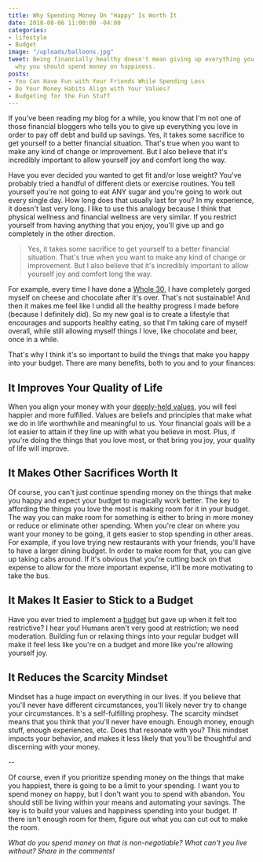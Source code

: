 ```yaml
---
title: Why Spending Money On "Happy" Is Worth It
date: 2018-08-06 11:00:00 -04:00
categories:
- lifestyle
- Budget
image: "/uploads/balloons.jpg"
tweet: Being financially healthy doesn't mean giving up everything you love. Here's
  why you should spend money on happiness.
posts:
- You Can Have Fun with Your Friends While Spending Less
- Do Your Money Habits Align with Your Values?
- Budgeting for the Fun Stuff
---
```


If you've been reading my blog for a while, you know that I'm not one of those financial bloggers who tells you to give up everything you love in order to pay off debt and build up savings. Yes, it takes some sacrifice to get yourself to a better financial situation. That's true when you want to make any kind of change or improvement. But I also believe that it's incredibly important to allow yourself joy and comfort long the way.

Have you ever decided you wanted to get fit and/or lose weight? You've probably tried a handful of different diets or exercise routines. You tell yourself you're not going to eat ANY sugar and you're going to work out every single day. How long does that usually last for you? In my experience, it doesn't last very long. I like to use this analogy because I think that physical wellness and financial wellness are very similar. If you restrict yourself from having anything that you enjoy, you'll give up and go completely in the other direction.

> Yes, it takes some sacrifice to get yourself to a better financial situation. That's true when you want to make any kind of change or improvement. But I also believe that it's incredibly important to allow yourself joy and comfort long the way.

For example, every time I have done a [Whole 30](https://whole30.com/), I have completely gorged myself on cheese and chocolate after it's over. That's not sustainable! And then it makes me feel like I undid all the healthy progress I made before (because I definitely did). So my new goal is to create a lifestyle that encourages and supports healthy eating, so that I'm taking care of myself overall, while still allowing myself things I love, like chocolate and beer, once in a while. 

That's why I think it's so important to build the things that make you happy into your budget. There are many benefits, both to you and to your finances:

## It Improves Your Quality of Life

When you align your money with your [deeply-held values](https://www.maggiegermano.com/blog/do-your-habits-and-values-align/), you will feel happier and more fulfilled. Values are beliefs and principles that make what we do in life worthwhile and meaningful to us. Your financial goals will be a lot easier to attain if they line up with what you believe in most. Plus, if you're doing the things that you love most, or that bring you joy, your quality of life will improve. 

## It Makes Other Sacrifices Worth It

Of course, you can't just continue spending money on the things that make you happy and expect your budget to magically work better. The key to affording the things you love the most is making room for it in your budget. The way you can make room for something is either to bring in more money or reduce or eliminate other spending. When you're clear on where you want your money to be going, it gets easier to stop spending in other areas. For example, if you love trying new restaurants with your friends, you'll have to have a larger dining budget. In order to make room for that, you can give up taking cabs around. If it's obvious that you're cutting back on that expense to allow for the more important expense, it'll be more motivating to take the bus.

## It Makes It Easier to Stick to a Budget

Have you ever tried to implement a [budget](https://www.maggiegermano.com/blog/how-to-create-a-budget-that-works-for-you/) but gave up when it felt too restrictive? I hear you! Humans aren't very good at restriction; we need moderation. Building fun or relaxing things into your regular budget will make it feel less like you're on a budget and more like you're allowing yourself joy. 

## It Reduces the Scarcity Mindset

Mindset has a huge impact on everything in our lives. If you believe that you'll never have different circumstances, you'll likely never try to change your circumstances. It's a self-fulfilling prophesy. The scarcity mindset means that you think that you'll never have enough. Enough money, enough stuff, enough experiences, etc. Does that resonate with you? This mindset impacts your behavior, and makes it less likely that you'll be thoughtful and discerning with your money. 

--

Of course, even if you prioritize spending money on the things that make you happiest, there is going to be a limit to your spending. I want you to spend money on happy, but I don't want you to spend with abandon. You should still be living within your means and automating your savings. The key is to build your values and happiness spending into your budget. If there isn't enough room for them, figure out what you can cut out to make the room. 

*What do you spend money on that is non-negotiable? What can't you live without? Share in the comments!*